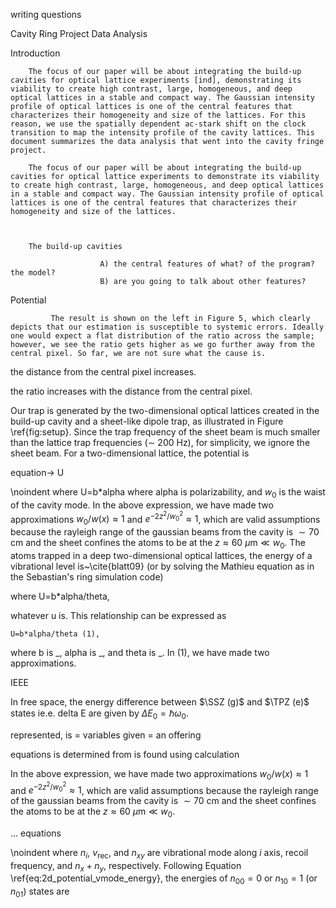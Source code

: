 writing questions








Cavity Ring Project Data Analysis 
                                
                        
                
Introduction
                                                   
                        
                                        
        The focus of our paper will be about integrating the build-up cavities for optical lattice experiments [ind], demonstrating its viability to create high contrast, large, homogeneous, and deep optical lattices in a stable and compact way. The Gaussian intensity profile of optical lattices is one of the central features that characterizes their homogeneity and size of the lattices. For this reason, we use the spatially dependent ac-stark shift on the clock transition to map the intensity profile of the cavity lattices. This document summarizes the data analysis that went into the cavity fringe project. 

        The focus of our paper will be about integrating the build-up cavities for optical lattice experiments to demonstrate its viability to create high contrast, large, homogeneous, and deep optical lattices in a stable and compact way. The Gaussian intensity profile of optical lattices is one of the central features that characterizes their homogeneity and size of the lattices.



        The build-up cavities 

                        A) the central features of what? of the program? the model? 
                        B) are you going to talk about other features? 
Potential
                
             The result is shown on the left in Figure 5, which clearly depicts that our estimation is susceptible to systemic errors. Ideally one would expect a flat distribution of the ratio across the sample; however, we see the ratio gets higher as we go further away from the central pixel. So far, we are not sure what the cause is.    

the distance from the central pixel increases. 

the ratio increases with the distance from the central pixel. 

Our trap is generated by the two-dimensional optical lattices created in the build-up cavity and a sheet-like dipole trap, as illustrated in Figure \ref{fig:setup}. Since the trap frequency of the sheet beam is much smaller than the lattice trap frequencies ($\sim$ 200 Hz), for simplicity, we ignore the sheet beam. For a two-dimensional lattice, the potential is

equation-> U

\noindent where U=b*alpha where alpha is polarizability, and $w_{0}$ is the waist of the cavity mode. In the above expression, we have made two approximations $w_{0}/w(x)\approx1$ and $e^{-2z^{2}/w^{2}_{0}}\approx 1$, which are valid assumptions because the rayleigh range of the gaussian beams from the cavity is $\sim 70$ cm and the sheet confines the atoms to be at the $z\approx 60 \ \mu \text{m} \ll  w_{0}$. The atoms trapped in a deep two-dimensional optical lattices, the energy of a vibrational level is~\cite{blatt09} (or by solving the Mathieu equation as in the Sebastian's ring simulation code)

where U=b*alpha/theta,

whatever u is. This relationship can be expressed as
    
    U=b*alpha/theta (1),
    
where b is _, alpha is _, and theta is _.  In (1), we have made two approximations.  

IEEE


In free space, the energy difference between $\SSZ (g)$ and $\TPZ (e)$ states ie.e. delta E are given by $\Delta E_{0}=\hbar\omega_{0}$. 

represented, is = variables
given = an offering

equations
is determined from
is found using
calculation 

In the above expression, we have made two approximations $w_{0}/w(x)\approx1$ and $e^{-2z^{2}/w^{2}_{0}}\approx 1$, which are valid assumptions because the rayleigh range of the gaussian beams from the cavity is $\sim 70$ cm and the sheet confines the atoms to be at the $z\approx 60 \ \mu \text{m} \ll  w_{0}$.

... equations 

\noindent where $n_{i}$, $\nu_{\text{rec}}$, and $n_{xy}$ are vibrational mode along $i$ axis, recoil frequency, and $n_x+n_y$, respectively. Following Equation \ref{eq:2d_potential_vmode_energy}, the energies of $n_{00}=0$ or $n_{10}=1$ (or $n_{01}$) states are



